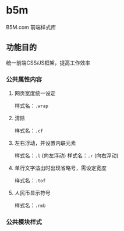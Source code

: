 b5m
===

B5M.com 前端样式库

## 功能目的

统一前端CSS/JS框架，提高工作效率

### 公共属性内容

1. 网页宽度统一设定

	样式名：`.wrap`

2. 清除
	
	样式名：`.cf`

3. 左右浮动，并设置内联元素

	样式名：`.l` (向左浮动)
	样式名：`.r` (向右浮动)

4. 单行文字溢出时出现省略号，需设定宽度 

	样式名：`.tof`

5. 人民币显示符号

	样式名：`.rmb`

### 公共模块样式